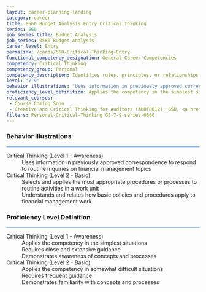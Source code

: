```yaml
---
layout: career-planning-landing
category: career
title: 0560 Budget Analysis Entry Critical Thinking
series: 560
job_series_title: Budget Analysis
job_series: 0560 Budget Analysis
career_level: Entry
permalink: /cards/560-Critical-Thinking-Entry
functional_competency_designation: General Career Competencies
competency: Critical Thinking
competency_group: Personal
competency_description: Identifies rules, principles, or relationships that explain facts, data, or other information; analyzes information and makes correct inferences or draws accurate conclusions
level: "7-9"
behavior_illustrations: "Uses information in previously approved correspondence to respond to routine inquiries on financial management topics ? Selects and applies the most appropriate procedures or processes to routine activities in a work unit ? Understands and relates how basic policies and procedures apply to financial management work"
proficiency_level_definition: Applies the competency in the simplest situations ? Requires close and extensive guidance ? Demonstrates awareness of concepts and processes ? Applies the competency in somewhat difficult situations ? Requires frequent guidance ? Demonstrates familiarity with concepts and processes 
relevant_courses: 
 - Course Coming Soon
 - Creative and Critical Thinking for Auditors (AUDT8012), GSU, <a href="https://www.LearnAtGSUSA.com/AUDT8015">https://www.LearnAtGSUSA.com/AUDT8015</a>
filters: Personal-Critical-Thinking GS-7-9 series-0560
---
```


<div class="desktop:grid-col-6 margin-y-3">
  <div class="border-top-2 bg-white padding-3 shadow-5 height-full members-hover border-1px button-border border-top-blue radius-lg card-text-color">
    <h3>Behavior Illustrations</h3>
    <hr style="background-color: #1b74e0 !important;"/>
    <dl class="text-base card-content-color"><dt>Critical Thinking (Level 1 - Awareness)</dt><dd>Uses information in previously approved correspondence to respond to routine inquiries on financial management topics</dd><dt>Critical Thinking (Level 2 - Basic)</dt><dd>Selects and applies the most appropriate procedures or processes to routine activities in a work unit </dd><dd> Understands and relates how basic policies and procedures apply to financial management work</dd></dl>
  </div>
</div>
<div class="desktop:grid-col-6 margin-y-3">
  <div class="border-top-2 bg-white padding-3 shadow-5 height-full members-hover border-1px button-border border-top-blue radius-lg card-text-color">
    <h3>Proficiency Level Definition</h3>
     <hr style="background-color: #1b74e0 !important;"/>
    <dl class="text-base card-content-color"><dt>Critical Thinking (Level 1 - Awareness)</dt><dd>Applies the competency in the simplest situations </dd><dd> Requires close and extensive guidance </dd><dd> Demonstrates awareness of concepts and processes</dd><dt>Critical Thinking (Level 2 - Basic)</dt><dd>Applies the competency in somewhat difficult situations </dd><dd> Requires frequent guidance </dd><dd> Demonstrates familiarity with concepts and processes </dd></dl>
  </div>
</div>